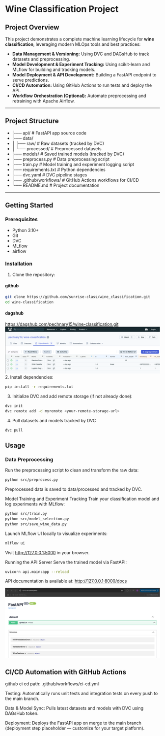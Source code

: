 # Wine Classification Project

## Project Overview

This project demonstrates a complete machine learning lifecycle for **wine classification**, leveraging modern MLOps tools and best practices:

- **Data Management & Versioning:** Using DVC and DAGsHub to track datasets and preprocessing.
- **Model Development & Experiment Tracking:** Using scikit-learn and MLflow for building and tracking models.
- **Model Deployment & API Development:** Building a FastAPI endpoint to serve predictions.
- **CI/CD Automation:** Using GitHub Actions to run tests and deploy the API.
- **Workflow Orchestration (Optional):** Automate preprocessing and retraining with Apache Airflow.

---

## Project Structure
* ├── api/ # FastAPI app source code
* ├── data/
* │ ├── raw/ # Raw datasets (tracked by DVC)
* │ └── processed/ # Preprocessed datasets
* ├── models/ # Saved trained models (tracked by DVC)
* ├── preprocess.py # Data preprocessing script
* ├── train.py # Model training and experiment logging script
* ├── requirements.txt # Python dependencies
* ├── dvc.yaml # DVC pipeline stages
* ├── .github/workflows/ # GitHub Actions workflows for CI/CD
* └── README.md # Project documentation


---

## Getting Started

### Prerequisites

- Python 3.10+
- Git
- DVC
- MLflow
- airflow

### Installation

1. Clone the repository:

#### github

```bash
git clone https://github.com/sunrise-class/wine_classification.git
cd wine-classification
```

#### dagshub
https://dagshub.com/pechnary15/wine-classification.git
![Screenshot 2025-06-09 at 8.01.22 PM.png](Screenshot%202025-06-09%20at%208.01.22%20PM.png)
2. Install dependencies:

```bash
pip install -r requirements.txt
```


3. Initialize DVC and add remote storage (if not already done):

```bash
dvc init
dvc remote add -d myremote <your-remote-storage-url>
```

4. Pull datasets and models tracked by DVC
```bash
dvc pull
```


## Usage

### Data Preprocessing

Run the preprocessing script to clean and transform the raw data:

```bash
python src/preprocess.py
```

Preprocessed data is saved to data/processed and tracked by DVC.

Model Training and Experiment Tracking
Train your classification model and log experiments with MLflow:

```bash
python src/train.py
python src/model_selection.py
python src/save_wine_data.py
```

Launch MLflow UI locally to visualize experiments:

```bash
mlflow ui
```
Visit http://127.0.0.1:5000 in your browser.

Running the API Server
Serve the trained model via FastAPI:

```bash
uvicorn api.main:app --reload
```

API documentation is available at:
http://127.0.0.1:8000/docs

![Screenshot 2025-06-09 at 8.09.09 PM.png](Screenshot%202025-06-09%20at%208.09.09%20PM.png)

## CI/CD Automation with GitHub Actions

github ci cd path: .github/workflows/ci-cd.yml

Testing: Automatically runs unit tests and integration tests on every push to the main branch.

Data & Model Sync: Pulls latest datasets and models with DVC using DAGsHub token.

Deployment: Deploys the FastAPI app on merge to the main branch (deployment step placeholder — customize for your target platform).